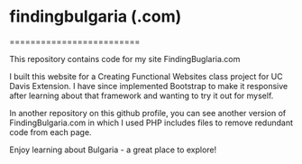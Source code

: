 # findingbulgaria (.com)
=========================

This repository contains code for my site FindingBuglaria.com

I built this website for a Creating Functional Websites class project for UC Davis Extension. I have since implemented Bootstrap to make it responsive after learning about that framework and wanting to try it out for myself.

In another repository on this github profile, you can see another version of FindingBulgaria.com in which I used PHP includes files to remove redundant code from each page.

Enjoy learning about Bulgaria - a great place to explore!
